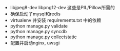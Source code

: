 *   libjpeg8-dev libpng12-dev 这些是PIL/Pillow所需的
*   确保启动了mysql和redis
*   virtualenv 并安装 requirements.txt 中的依赖
*   python manage.py validate
*   python manage.py syncdb
*   python manage.py collectstatic
*   配置并启动nginx, uwsgi
